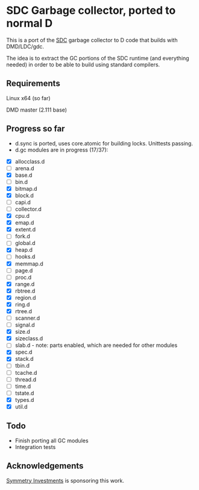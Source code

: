 # SDC Garbage collector, ported to normal D

This is a port of the [SDC](https://github.com/snazzy-d/sdc) garbage collector to D code that builds with DMD/LDC/gdc.

The idea is to extract the GC portions of the SDC runtime (and everything needed) in order to be able to build using standard compilers.

## Requirements

Linux x64 (so far)

DMD master (2.111 base)

## Progress so far

- d.sync is ported, uses core.atomic for building locks. Unittests passing.
- d.gc modules are in progress (17/37):
- [X] allocclass.d
- [ ] arena.d
- [X] base.d
- [ ] bin.d
- [X] bitmap.d
- [X] block.d
- [ ] capi.d
- [ ] collector.d
- [X] cpu.d
- [X] emap.d
- [X] extent.d
- [ ] fork.d
- [ ] global.d
- [X] heap.d
- [ ] hooks.d
- [X] memmap.d
- [ ] page.d
- [ ] proc.d
- [X] range.d
- [X] rbtree.d
- [X] region.d
- [X] ring.d
- [X] rtree.d
- [ ] scanner.d
- [ ] signal.d
- [X] size.d
- [X] sizeclass.d
- [ ] slab.d - note: parts enabled, which are needed for other modules
- [X] spec.d
- [X] stack.d
- [ ] tbin.d
- [ ] tcache.d
- [ ] thread.d
- [ ] time.d
- [ ] tstate.d
- [X] types.d
- [X] util.d

## Todo

- Finish porting all GC modules
- Integration tests

## Acknowledgements

[Symmetry Investments](https://symmetryinvestments.com/) is sponsoring this work.
